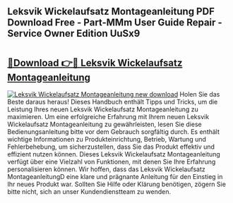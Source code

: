 ## Leksvik Wickelaufsatz Montageanleitung PDF Download Free - Part-MMm User Guide Repair - Service Owner Edition UuSx9

# <h2><a href="http://df6m2ib.blite.top/?on=Leksvik+Wickelaufsatz+Montageanleitung">🔗Download 👉🔴 Leksvik Wickelaufsatz Montageanleitung</a></h2>

[![Leksvik Wickelaufsatz Montageanleitung new download](https://i.imgur.com/lujVjoI.png)](http://df6m2ib.blite.top/?on=Leksvik+Wickelaufsatz+Montageanleitung)
Holen Sie das Beste daraus heraus! Dieses Handbuch enthält Tipps und Tricks, um die Leistung Ihres neuen Leksvik Wickelaufsatz Montageanleitung zu maximieren. Um eine erfolgreiche Erfahrung mit Ihrem neuen Leksvik Wickelaufsatz Montageanleitung zu gewährleisten, lesen Sie diese Bedienungsanleitung bitte vor dem Gebrauch sorgfältig durch. Es enthält wichtige Informationen zu Produkteinrichtung, Betrieb, Wartung und Fehlerbehebung, um sicherzustellen, dass Sie das Produkt effektiv und effizient nutzen können. Dieses Leksvik Wickelaufsatz Montageanleitung verfügt über eine Vielzahl von Funktionen, mit denen Sie Ihre Erfahrung personalisieren können. Wir hoffen, dass das Leksvik Wickelaufsatz MontageanleitungD eine klare und prägnante Anleitung für den Einstieg in Ihr neues Produkt war. Sollten Sie Hilfe oder Klärung benötigen, zögern Sie bitte nicht, sich an unser Kundendienstteam zu wenden.
